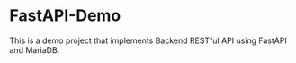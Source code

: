 # FastAPI-Demo
This is a demo project that implements Backend RESTful API using FastAPI and MariaDB.
